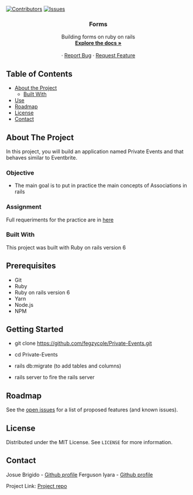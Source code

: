 [![Contributors][contributors-shield]][contributors-url]
[![Issues][issues-shield]][issues-url]
<br />
<p align="center">
 
  <h3 align="center">Forms</h3>
  <p align="center">
    Building forms on ruby on rails
    <br />
    <a href="https://github.com/fegzycole/Private-Events/tree/feature-developer"><strong>Explore the docs »</strong></a>
    <br />
    <br />
    ·
    <a href="https://github.com/fegzycole/Private-Events/issues">Report Bug</a>
    ·
    <a href="https://github.com/fegzycole/Private-Events/issues">Request Feature</a>
  </p>
</p>


<!-- TABLE OF CONTENTS -->
## Table of Contents

* [About the Project](#about-the-project)
  * [Built With](#built-with)
* [Use](#use)
* [Roadmap](#roadmap)
* [License](#license)
* [Contact](#contact)



<!-- ABOUT THE PROJECT -->
## About The Project

In this project, you will build an application named Private Events and that behaves similar to Eventbrite.

### Objective

- The main goal is to put in practice the main concepts of Associations in rails
 
### Assignment

Full requeriments for the practice are in [here]( https://www.theodinproject.com/courses/ruby-on-rails/lessons/associations)

### Built With

This project was built with Ruby on rails version 6

## Prerequisites
 - Git
 - Ruby
 - Ruby on rails version 6
 - Yarn
 - Node.js
 - NPM


## Getting Started

- git clone https://github.com/fegzycole/Private-Events.git

- cd Private-Events

- rails db:migrate (to add tables and columns)

- rails server to fire the rails server


<!-- ROADMAP -->
## Roadmap

See the [open issues](https://github.com/fegzycole/Private-Events/issues) for a list of proposed features (and known issues).


<!-- LICENSE -->
## License

Distributed under the MIT License. See `LICENSE` for more information.

<!-- CONTACT -->
## Contact
Josue Brigido - [Github profile](https://github.com/kalavhan)
Ferguson Iyara - [Github profile](https://github.com/fegzycole)

Project Link: [Project repo](https://github.com/fegzycole/Private-Events/)

<!-- MARKDOWN LINKS & IMAGES -->
<!-- https://www.markdownguide.org/basic-syntax/#reference-style-links -->
[contributors-shield]: https://img.shields.io/badge/Contributors-2-%2300ff00
[contributors-url]: https://github.com/fegzycole/Private-Events/graphs/contributors
[issues-shield]: https://img.shields.io/badge/issues-0-%2300ff00
[issues-url]: https://github.com/fegzycole/Private-Events/issues/
